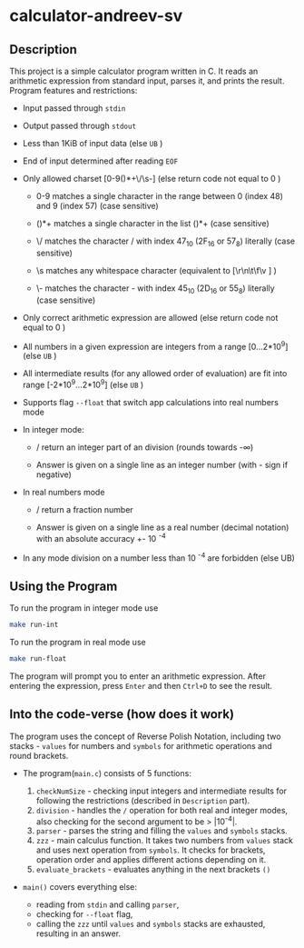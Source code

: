 
# calculator-andreev-sv

  

## Description

  

This project is a simple calculator program written in C. It reads an arithmetic expression from standard input, parses it, and prints the result. Program features and restrictions:

- Input passed through ```stdin```

- Output passed through ```stdout```

- Less than 1KiB of input data (else `UB` )

- End of input determined after reading `EOF`

- Only allowed charset [0-9()*+\\/\s-] (else return code not equal to 0 )

	- 0-9 matches a single character in the range between 0 (index 48) and 9 (index 57) (case sensitive)
	- ()\*+ matches a single character in the list ()*+ (case sensitive)

	- \\/ matches the character / with index 47<sub>10</sub> (2F<sub>16</sub> or 57<sub>8</sub>) literally (case sensitive)

	- \s matches any whitespace character (equivalent to [\r\n\t\f\v ] )

	-  \\- matches the character - with index 45<sub>10</sub> (2D<sub>16</sub> or 55<sub>8</sub>)  literally (case sensitive)

- Only correct arithmetic expression are allowed (else return code not equal to 0 )

- All numbers in a given expression are integers from a range [0...2*10<sup>9</sup>] (else `UB` )

- All intermediate results (for any allowed order of evaluation) are fit into range [-2\*10<sup>9</sup>...2*10<sup>9</sup>] (else `UB` )

- Supports flag `--float` that switch app calculations into real numbers mode

- In integer mode:

	- / return an integer part of an division (rounds towards -∞)

	- Answer is given on a single line as an integer number (with - sign if negative)

- In real numbers mode

	- / return a fraction number

	- Answer is given on a single line as a real number (decimal notation) with an absolute accuracy +- 10 <sup>-4</sup>

- In any mode division on a number less than 10 <sup>-4</sup> are forbidden (else UB)

  

## Using the Program

  
To run the program in integer mode use
```bash 
make run-int
```
  
To run the program in real mode use
```bash 
make run-float
```

The program will prompt you to enter an arithmetic expression. After entering the expression, press `Enter` and then `Ctrl+D` to see the result.

  

## Into the code-verse (how does it work)
The program uses the concept of Reverse Polish Notation, including two stacks - `values` for numbers and `symbols` for arithmetic operations and round brackets. 

- The program(`main.c`) consists of 5 functions:

	1. `checkNumSize` - checking input integers and intermediate results for following the restrictions (described in `Description` part).
	2. `division` - handles the `/` operation for both real and integer modes, also checking for the second argument to be > |10<sup>-4</sup>|.
	3. `parser` - parses the string and filling the `values` and `symbols` stacks.
	4. `zzz` - main calculus function. It takes two numbers from `values` stack and uses next operation from `symbols`. It checks for brackets, operation order and applies different actions depending on it.
    5. `evaluate_brackets` - evaluates anything in the next brackets `()`

- `main()` covers everything else: 
	- reading from `stdin` and calling `parser`,
	-  checking for `--float` flag,
	- calling the `zzz` until `values` and `symbols` stacks are exhausted, resulting in an answer. 
